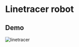 # Linetracer robot

## Demo
![linetracer](https://user-images.githubusercontent.com/44032125/94360776-f94f4080-00ea-11eb-8730-743b60ac7343.gif)

